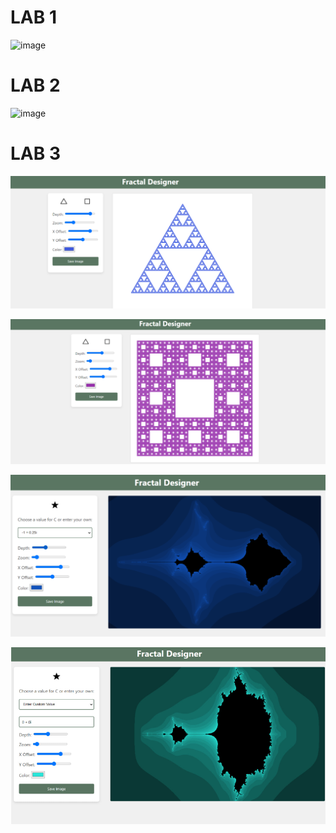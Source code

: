 <h1>LAB 1 </h1>

![image](https://github.com/phlpss/LPNU_CG/assets/112864294/d30ddba7-1e67-46fe-b2d8-2f469ce367b0)

<h1>LAB 2 </h1>

![image](https://github.com/phlpss/LPNU_CG/assets/112864294/d3aa9ddc-ae72-4b38-ba52-0d7bc773eae1)

<h1>LAB 3 </h1>

![img.png](img.png)

![img_1.png](img_1.png)

![img_2.png](img_2.png)

![img_3.png](img_3.png)